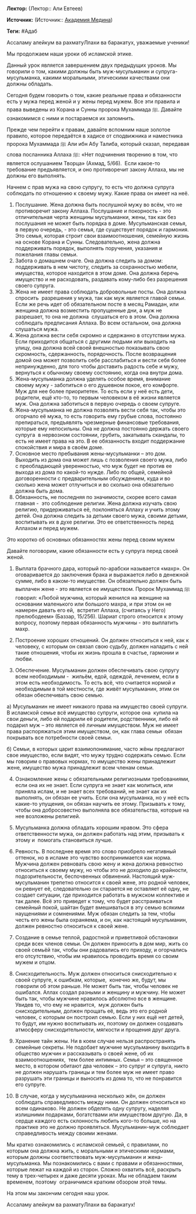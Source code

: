**Лектор:** (Лектор:: Али Евтеев)

**Источник:** (Источник:: [Академия Медина](https://web.medinaschool.org/school/))

**Теги:** #Адаб

Ассаламу алейкум ва рахматуЛлахи ва баракатух, уважаемые ученики!


Мы продолжаем наши уроки об исламской этике. 


Данный урок является завершением двух предыдущих уроков. Мы говорили о том, какими должны быть муж-мусульманин и супруга-мусульманка, какими моральными, этическими качествами они должны обладать.


Сегодня будем говорить о том, какие реальные права и обязанности есть у мужа перед женой и у жены перед мужем. Все эти правила и права выведены из Корана и Сунны пророка Мухаммада ﷺ. Давайте ознакомимся с ними и постараемся их запомнить.


Прежде чем перейти к правам, давайте вспомним наше золотое правило, которое передаётся в хадисе от сподвижника и наместника пророка Мухаммада ﷺ Али ибн Абу Талиба, который сказал, передавая слова посланника Аллаха ﷺ: «Нет подчинения творению в том, что является ослушанием Творца» (Ахмад, 5/66).  Если какое-то требование предъявляется, и оно противоречит закону Аллаха, мы не должны его выполнять. 


Начнем с прав мужа на свою супругу, то есть что должна супруга соблюдать по отношению к своему мужу. Какие права он имеет на неё. 


1. Послушание. Жена должна быть послушной мужу во всём, что не противоречит закону Аллаха. Послушание и покорность - это отличительная черта женщины мусульманки, жены, так как без послушания не может быть порядка в доме. Мусульманская семья, в первую очередь, - это семья, где существует порядок и гармония. Это семья, которая строит свои взаимоотношения, семейную жизнь на основе Корана и Сунны. Следовательно, жена должна поддерживать порядок, выполнять поручения, указания и пожелания главы семьи.
2. Забота о домашнем очаге. Она должна следить за домом:  поддерживать в нем чистоту, следить за сохранностью мебели, имущества, которое находится в этом доме. Она должна беречь имущество и не расходовать, раздавать кому-либо без разрешения своего супруга.
3. Жена не имеет права соблюдать добровольные посты. Она должна спросить  разрешения у мужа, так как муж является главой семьи. Если же речь идет об обязательном посте в месяц Рамадан, или женщина должна возместить пропущенные дни, а муж не разрешает, то она не должна  слушаться его в этом. Она должна соблюдать предписания Аллаха. Во всем остальном, она должна слушаться мужа.
4. Жена должна вести себя скромно и сдержанно в отсутствии мужа. Если приходится общаться с другими людьми или выходить на улицу, она должна всей своей внешностью показывать свою скромность, сдержанность, порядочность. После возвращения домой она может позволить себе расслабиться и вести себя более непринужденно, для того чтобы доставить радость себе и мужу, вернуться к обычному своему состоянию, когда она внутри дома.
5. Жена-мусульманка должна уделять особое время, внимание своему мужу - заботиться о его душевном покое, его комфорте. Муж для нее более приоритетен. То есть если у неё есть дети, родители, ещё кто-то, то первым человеком в её жизни является муж. Она должна заботиться в первую очередь о своем супруге.
6. Жена-мусульманка не должна позволять вести себя так, чтобы это огорчало её мужа, то есть говорить ему грубые слова, постоянно препираться, предъявлять чрезмерные финансовые требования, которые ему непосильны. Она не должна постоянно держать своего супруга  в нервозном состоянии, грубить, закатывать скандалы, то есть не имеет права на это. В ее обязанность входит поддержание спокойствия и мира в своём доме.
7. Основное место пребывания жены-мусульманки – это дом. Выходить из дома она может лишь с позволения своего мужа, либо с преобладающей уверенностью, что муж будет не против ее выхода из дома по какой-то нужде. Либо по общей, семейной договоренности с предварительным обсуждением, куда и во сколько жена может отлучиться и во сколько она обязательно должна быть дома.
8. Обязанность, не последняя по значимости, скорее всего самая главная -  это соблюдение религии. Жена должна изучать свою религию, придерживаться её, поклоняться Аллаху и учить этому детей. Она должна следить за детьми своего мужа, своими детьми, воспитывать их в духе религии. Это ее ответственность перед Аллахом и перед мужем.


Это коротко об основных обязанностях жены перед своим мужем


Давайте поговорим, какие обязанности есть у супруга перед своей женой.


1. Выплата брачного дара, который по-арабски называется «махр». Он оговаривается до заключения брака и выражается либо в денежной сумме, либо в каком-то имуществе. Он обязательно должен быть выплачен жене - это является ее имуществом. Пророк Мухаммад ﷺ говорил: «Любой мужчина, который женился на женщине на основании маленького или большого махра, и при этом он не намерен давать его ей,  встретит Аллаха, (считаясь у Него) прелюбодеем» (Баззар, 15/256). Шариат строго относится к этому вопросу, поэтому первая обязанность мужчины - это выплатить махр.


2. Построение хороших отношений. Он должен относиться к ней, как к человеку, с которым он связал свою судьбу, должен наладить с ней  такие отношения, чтобы их жизнь прошла в счастье, гармонии и любви.


3. Обеспечение. Мусульманин должен обеспечивать свою супругу всем необходимым -  жильём, едой, одеждой, лечением, если в этом есть необходимость. То есть всё, что считается нормой и необходимым в той местности, где живёт мусульманин, этим он обязан обеспечивать свою семью.


а) Мусульманин не имеет никакого права на имущество своей супруги. В исламской семье всё имущество супруги, которое она  купила на свои деньги, либо ей подарили её родители, родственники, либо ей подарил муж – это является её личным имуществом. Муж не имеет права распоряжаться этим имуществом, он, как глава семьи  обязан покрывать все потребности своей семьи.


б) Семьи, в которых царит взаимопонимание, часто жёны предлагают свое имущество, если видят, что мужу трудно содержать семью. Если мы говорим о правовых нормах, то имущество жены принадлежит жене, имущество мужа принадлежит всем членам семьи.


4. Ознакомление жены с обязательными религиозными требованиями, если она их не знает. Если супруга не знает как молиться, или приняла ислам, и не знает всех требований, не знает как их выполнять, он обязан ее учить. Если она мусульманка, но у неё есть какие-то упущения, он обязан научить ее этому. Призывать к тому, чтобы она добросовестно выполняла все обязательства, которые на нее возложены религией.


5. Мусульманка должна обладать хорошим нравом. Это сфера ответственности мужа, он должен работать над этим, призывать к этому и  помогать становиться лучше.  


6. Ревность. В последнее время это слово приобрело негативный оттенок, но в исламе это чувство воспринимается как норма. Мужчина должен ревновать свою жену и жена должна ревностно относиться к своему мужу, но чтобы это не доходило до крайности, подозрительности, беспочвенных обвинений. Настоящий муж-мусульманин трепетно относится к своей жене, это родной человек, он ревнует её, следовательно он старается не оставляет её одну, не создает ситуации, где приходится работать в мужском коллективе и так далее. Всё это приведет к тому, что будет расстраиваться семейный покой, шайтан будет вмешиваться в эту семью всякими наущениями и сомнениями. Муж обязан следить за тем, чтобы честь его жены была охраняема, и он, как настоящий мусульманин, должен ревностно относиться к своей жене.


7. Создание в семье теплой, радостной и приветливой обстановки среди всех членов семьи. Он должен приносить в дом мир, жить со своей семьёй так, чтобы они радовались его приходу, и огорчались его отсутствию, чтобы им нравилось проводить время со своим мужем и отцом.


8. Снисходительность. Муж должен относиться снисходительно к своей супруге, к ошибкам, которые,  конечно же, будут, мы говорили об этом раньше. Не может быть так, чтобы человек не ошибался. Аллах создал разными и женщину и мужчину. Не может быть так, чтобы мужчине нравилось абсолютно все в женщине. Увидев то, что ему не нравится,  муж должен быть снисходительным, должен прощать её, ведь это его родной человек, с которым он построил семью. Если у них ещё нет детей, то будут, им нужно воспитывать их, поэтому он должен создавать атмосферу снисходительности, мягкости и прощения друг друга.


9. Хранение тайн жены. Ни в коем случае нельзя распространять семейные секреты. Не подобает мужчине мусульманину выходить в общество мужчин и рассказывать о своей жене, об их взаимоотношениях,  тем более интимных. Семья – это священное место, в котором обитают два человек – это супруг и супруга, никто не должен нарушать границы и тем более муж не имеет право разрушать эти границы и выносить из дома то, что не понравится его супруге. 


10. В случае, когда у мусульманина несколько жён, он должен соблюдать справедливость между ними. Он должен относиться ко всем одинаково. Не должен обделять одну супругу, наделяя излишними подарками, богатствами или имуществом другую. Да, в сердце каждого есть склонность любить кого-то больше, но на практике это не должно проявляться. Мусульманин-муж соблюдает справедливость между своими женами.


Мы кратко ознакомились с исламской семьей, с правилами, по которым она должна жить, с моральными и этическими нормами, которым должны соответствовать муж-мусульманин и жена-мусульманка. Мы познакомились с вами с правами и обязанностями, которые лежат на каждой из сторон. Сложно охватить всё, раскрыть тему в трех-четырех и даже десяти уроках. Мы не обладаем таким временем, поэтому  ограничимся кратким обзором этой темы.


На этом мы закончим сегодня наш урок.


Ассаламу алейкум ва рахматуЛлахи ва баракатух!

